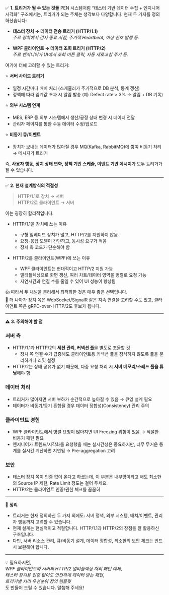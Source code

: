 ✅ **1. 트리거가 될 수 있는 것들**
PEN 시스템처럼 “테스터 기반 데이터 수집 + 엔지니어 시각화” 구조에서는, 트리거가 되는 주체는 생각보다 다양합니다. 현재 두 가지를 정의하셨습니다:

- **테스터 장치 → 데이터 전송 트리거 (HTTP/1.1)**  
  *주로 장치에서 검사 종료 시점, 주기적 Heartbeat, 이상 신호 발생 등.*

- **WPF 클라이언트 → 데이터 조회 트리거 (HTTP/2)**  
  *주로 엔지니어가 UI에서 조회 버튼 클릭, 자동 새로고침 주기 등.*

여기에 더해 고려할 수 있는 트리거:

⭐ **서버 사이드 트리거**
- 일정 시간마다 배치 처리 (스케줄러가 주기적으로 DB 분석, 통계 갱신)
- 정책에 따라 임계값 초과 시 알림 발송 (예: Defect rate > 3% → 알림 + DB 기록)

⭐ **외부 시스템 연계**
- MES, ERP 등 외부 시스템에서 생산/공정 상태 변경 시 데이터 전달
- 관리자 페이지를 통한 수동 데이터 수정/업로드

⭐ **비동기 큐/이벤트**
- 장치가 보내는 데이터가 많아질 경우 MQ(Kafka, RabbitMQ)에 쌓여 비동기 처리 → 메시지가 트리거

즉, **사용자 행동, 장치 상태 변화, 정책 기반 스케줄, 이벤트 기반 메시지**가 모두 트리거가 될 수 있습니다.

---

✅ **2. 현재 설계방식의 적절성**
> HTTP/1.1로 장치 → 서버  
> HTTP/2로 클라이언트 → 서버  

이는 굉장히 합리적입니다.

- HTTP/1.1을 장치에 쓰는 이유
  - 구형 임베디드 장치가 많고, HTTP/2를 지원하지 않음
  - 요청-응답 모델이 간단하고, 동시성 요구가 적음
  - 장치 측 코드가 단순해야 함

- HTTP/2를 클라이언트(WPF)에 쓰는 이유
  - WPF 클라이언트는 현대적이고 HTTP/2 지원 가능
  - 멀티플렉싱으로 화면 갱신, 여러 차트/데이터 영역을 병렬로 요청 가능
  - 지연시간과 연결 수를 줄일 수 있어 UI 성능이 향상됨

👍 따라서 두 채널을 분리해서 최적화한 것은 매우 좋은 선택입니다.  
🔗 더 나아가 장치 쪽은 WebSocket/SignalR 같은 지속 연결을 고려할 수도 있고, 클라이언트 쪽은 gRPC-over-HTTP/2도 후보가 됩니다.

---

⚠️ **3. 주의해야 할 점**
### 서버 측
- HTTP/1.1과 HTTP/2의 **세션 관리, 커넥션 풀**을 별도로 조율할 것
  - 장치 쪽 연결 수가 급증해도 클라이언트용 커넥션 풀을 잠식하지 않도록 풀을 분리하거나 리밋 설정
- HTTP/2는 상태 공유가 없기 때문에, 다중 요청 처리 시 **서버 메모리/스레드 풀을 튜닝**해야 함

### 데이터 처리
- 트리거가 많아지면 서버 부하가 순간적으로 높아질 수 있음 → 큐잉 설계 필요
- 데이터가 비동기/동기 혼합될 경우 데이터 정합성(Consistency) 관리 주의

### 클라이언트 경험
- WPF 클라이언트에서 병렬 요청이 많아지면 UI Freezing 위험이 있음 → 적절한 비동기 패턴 필요
- 엔지니어가 트렌드/시각화를 요청했을 때는 실시간성은 중요하지만, 너무 무거운 통계를 실시간 계산하면 지연됨 → Pre-aggregation 고려

### 보안
- 테스터 장치 쪽이 인증 없이 온다고 하셨는데, 이 부분은 내부망이라고 해도 최소한의 Source IP 제한, Rate Limit 정도는 걸어 두세요.
- HTTP/2는 클라이언트 인증/권한 체크를 꼼꼼히

---

📌 **정리**
- 트리거는 현재 정의하신 두 가지 외에도: 서버 정책, 외부 시스템, 배치/이벤트, 관리자 행동까지 고려할 수 있습니다.
- 현재 설계는 현실적이고 적절합니다. HTTP/1.1과 HTTP/2의 장점을 잘 활용하신 구조입니다.
- 다만, 서버 리소스 관리, 큐/비동기 설계, 데이터 정합성, 최소한의 보안 체크는 반드시 보완해야 합니다.

---

💡 필요하시면,  
*WPF 클라이언트와 서버의 HTTP/2 멀티플렉싱 처리 패턴 예제*,  
*테스터 장치용 인증 없이도 안전하게 데이터 받는 패턴*,  
*트리거별 처리 우선순위 정의 템플릿*  
도 만들어 드릴 수 있습니다. 말씀해 주세요!
